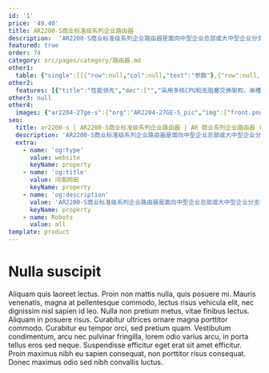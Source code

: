 ```yaml
---
id: '1'
price: '49.40'
title: AR2200-S商业标准级系列企业路由器
description:  'AR2200-S商业标准级系列企业路由器是面向中型企业总部或大中型企业分支等，以宽带、专线接入、语音和安全场景为主的路由器产品，采用多核CPU和无阻塞交换架构，具有灵活的业务扩展性，满足不同企业用户的的业务需求。'
featured: true
order: 74
category: src/pages/category/路由器.md
other1: 
  table: {"single":[[{"row":null,"col":null,"text":"参数"},{"row":null,"col":null,"text":"AR2204-27GE-S"},{"row":null,"col":null,"text":"AR2220E-S"},{"row":null,"col":null,"text":"AR2240C-S"}],[{"row":null,"col":null,"text":"带机量*"},{"row":null,"col":null,"text":"300台PC"},{"row":null,"col":null,"text":"400-800台PC"},{"row":null,"col":null,"text":"800-1200台PC"}],[{"row":null,"col":null,"text":"转发性能"},{"row":null,"col":null,"text":"2Mpps"},{"row":null,"col":null,"text":"9Mpps"},{"row":null,"col":null,"text":"10Mpps"}],[{"row":null,"col":null,"text":"固定端口"},{"row":null,"col":null,"text":"3×GE(1×Combo)，24×GE"},{"row":null,"col":null,"text":"3×GE（1×Combo）"},{"row":null,"col":null,"text":"4×GE + 4×GE 光 + 2×GE Combo"}],[{"row":null,"col":null,"text":"槽位数"},{"row":null,"col":null,"text":"SIC插槽： 4\nWSIC插槽（缺省/最大）：0/0\nXISC插槽（缺省/最大）：0/0"},{"row":null,"col":null,"text":"SIC插槽： 4\nWSIC插槽（缺省/最大）：2/4\nXISC插槽（缺省/最大）：0/2"},{"row":null,"col":null,"text":"SIC插槽： 4\nWSIC插槽（缺省/最大）：2/4\nXISC插槽（缺省/最大）：2/4"}],[{"row":null,"col":null,"text":"支持管理的AP数"},{"row":null,"col":null,"text":"12 (4 AP 免费）"},{"row":null,"col":null,"text":"16（4 AP 免费）"},{"row":null,"col":null,"text":"16 (4 AP 免费）"}],[{"row":null,"col":null,"text":"接口类型"},{"row":null,"col":"3","text":"支持FE、GE、155M POS/CPOS、622M POS、EPON/GPON、同异步串口、E1/CE1、3G/LTE等接口（无槽位款型不支持扩展接口）"}],[{"row":null,"col":null,"text":"安全性"},{"row":null,"col":"3","text":"支持MAC、802.1x、Portal认证、广播抑制、ARP安全等，支持本地认证、AAA认证、RADIUS认证等\n支持包过滤防火墙，支持防火墙安全域\n支持IPSec VPN、L2TP VPN、DSVPN等多种VPN技术\n支持IPS安全功能，可在线升级特征库，可以防范木马、蠕虫、病毒等攻击\n支持URL过滤功能，可以过滤指定域名的网站支持国家密码局规定的加密算法"}],[{"row":null,"col":null,"text":"QoS"},{"row":null,"col":"3","text":"可提供完善的QoS机制：支持PQ、CQ、WFQ、CBWFQ等调度技术，支持基于IP Precedence、802.1P、DSCP、MPLS EXP流量分类，支持流量整形以及WRED拥塞避免机制\n支持等价负载分担（ECMP）和非等价负载分担（UCMP）\n支持上网行为管理，可识别但不限于：BT、迅雷、超级旋风、eDonkey（eMule）、Skype、PPLive、PPStream等"}],[{"row":null,"col":null,"text":"可靠性"},{"row":null,"col":"3","text":"所有业务板卡支持直接热插拔\n支持智能策略路由（SPR）技术，可根据多个链路的网络质量，动态选择最佳链路"}]]}
other2:
  features: [{"title":"性能领先","dec":["","采用多核CPU和无阻塞交换架构，单槽位总线带宽最大可达10Gbps，业务转发无瓶颈",""]},{"title":"双模网络，灵活接入","dec":["","支持移动模式（3G/LTE）和固定模式（光纤接入/铜缆接入），实现有线无线应用一体化接入",""]},{"title":"多业务合一，网络融合","dec":["","融合路由、交换、3G/LTE、语音、安全等功能特性，实现业务多合一",""]}]
other3: null
other4:
  images: {"ar2204-27ge-s":{"org":"AR2204-27GE-S_pic","img":["front.png","front_left.png","front_right.png","front_top.png","rear.png","rear_top.png"]}}
seo:
  title: ar2200-s | AR2200-S商业标准级系列企业路由器 | AR 商业系列企业路由器 (中国区） | AR系列接入路由器 | 路由器 | 企业网络
  description: 'AR2200-S商业标准级系列企业路由器是面向中型企业总部或大中型企业分支等，以宽带、专线接入、语音和安全场景为主的路由器产品，采用多核CPU和无阻塞交换架构，具有灵活的业务扩展性，满足不同企业用户的的业务需求。'
  extra:
    - name: 'og:type'
      value: website
      keyName: property
    - name: 'og:title'
      value: 河南网田
      keyName: property
    - name: 'og:description'
      value: 'AR2200-S商业标准级系列企业路由器是面向中型企业总部或大中型企业分支等，以宽带、专线接入、语音和安全场景为主的路由器产品，采用多核CPU和无阻塞交换架构，具有灵活的业务扩展性，满足不同企业用户的的业务需求。'
      keyName: property
    - name: Robots
      value: all
template: product
---
```


# Nulla suscipit

Aliquam quis laoreet lectus. Proin non mattis nulla, quis posuere mi. Mauris venenatis, magna at pellentesque commodo, lectus risus vehicula elit, nec dignissim nisl sapien id leo. Nulla non pretium metus, vitae finibus lectus. Aliquam in posuere risus. Curabitur ultrices ornare magna porttitor commodo. Curabitur eu tempor orci, sed pretium quam. Vestibulum condimentum, arcu nec pulvinar fringilla, lorem odio varius arcu, in porta tellus eros sed neque. Suspendisse efficitur eget erat sit amet efficitur. Proin maximus nibh eu sapien consequat, non porttitor risus consequat. Donec maximus odio sed nibh convallis luctus.